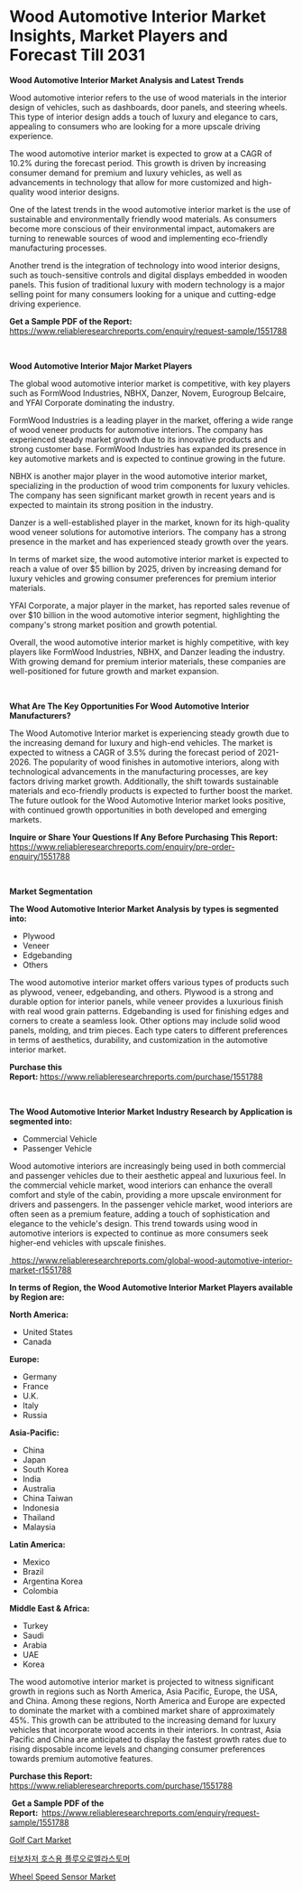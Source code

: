 <p><h1>Wood Automotive Interior Market Insights, Market Players and Forecast Till 2031</h1></p><p><strong>Wood Automotive Interior Market Analysis and Latest Trends</strong></p>
<p><p>Wood automotive interior refers to the use of wood materials in the interior design of vehicles, such as dashboards, door panels, and steering wheels. This type of interior design adds a touch of luxury and elegance to cars, appealing to consumers who are looking for a more upscale driving experience.</p><p>The wood automotive interior market is expected to grow at a CAGR of 10.2% during the forecast period. This growth is driven by increasing consumer demand for premium and luxury vehicles, as well as advancements in technology that allow for more customized and high-quality wood interior designs.</p><p>One of the latest trends in the wood automotive interior market is the use of sustainable and environmentally friendly wood materials. As consumers become more conscious of their environmental impact, automakers are turning to renewable sources of wood and implementing eco-friendly manufacturing processes.</p><p>Another trend is the integration of technology into wood interior designs, such as touch-sensitive controls and digital displays embedded in wooden panels. This fusion of traditional luxury with modern technology is a major selling point for many consumers looking for a unique and cutting-edge driving experience.</p></p>
<p><strong>Get a Sample PDF of the Report:&nbsp;</strong> <a href="https://www.reliableresearchreports.com/enquiry/request-sample/1551788">https://www.reliableresearchreports.com/enquiry/request-sample/1551788</a></p>
<p>&nbsp;</p>
<p><strong>Wood Automotive Interior Major Market Players</strong></p>
<p><p>The global wood automotive interior market is competitive, with key players such as FormWood Industries, NBHX, Danzer, Novem, Eurogroup Belcaire, and YFAI Corporate dominating the industry.</p><p>FormWood Industries is a leading player in the market, offering a wide range of wood veneer products for automotive interiors. The company has experienced steady market growth due to its innovative products and strong customer base. FormWood Industries has expanded its presence in key automotive markets and is expected to continue growing in the future.</p><p>NBHX is another major player in the wood automotive interior market, specializing in the production of wood trim components for luxury vehicles. The company has seen significant market growth in recent years and is expected to maintain its strong position in the industry.</p><p>Danzer is a well-established player in the market, known for its high-quality wood veneer solutions for automotive interiors. The company has a strong presence in the market and has experienced steady growth over the years.</p><p>In terms of market size, the wood automotive interior market is expected to reach a value of over $5 billion by 2025, driven by increasing demand for luxury vehicles and growing consumer preferences for premium interior materials.</p><p>YFAI Corporate, a major player in the market, has reported sales revenue of over $10 billion in the wood automotive interior segment, highlighting the company's strong market position and growth potential.</p><p>Overall, the wood automotive interior market is highly competitive, with key players like FormWood Industries, NBHX, and Danzer leading the industry. With growing demand for premium interior materials, these companies are well-positioned for future growth and market expansion.</p></p>
<p>&nbsp;</p>
<p><strong>What Are The Key Opportunities For Wood Automotive Interior Manufacturers?</strong></p>
<p><p>The Wood Automotive Interior market is experiencing steady growth due to the increasing demand for luxury and high-end vehicles. The market is expected to witness a CAGR of 3.5% during the forecast period of 2021-2026. The popularity of wood finishes in automotive interiors, along with technological advancements in the manufacturing processes, are key factors driving market growth. Additionally, the shift towards sustainable materials and eco-friendly products is expected to further boost the market. The future outlook for the Wood Automotive Interior market looks positive, with continued growth opportunities in both developed and emerging markets.</p></p>
<p><strong>Inquire or Share Your Questions If Any Before Purchasing This Report:</strong> <a href="https://www.reliableresearchreports.com/enquiry/pre-order-enquiry/1551788">https://www.reliableresearchreports.com/enquiry/pre-order-enquiry/1551788</a></p>
<p>&nbsp;</p>
<p><strong>Market Segmentation</strong></p>
<p><strong>The Wood Automotive Interior Market Analysis by types is segmented into:</strong></p>
<p><ul><li>Plywood</li><li>Veneer</li><li>Edgebanding</li><li>Others</li></ul></p>
<p><p>The wood automotive interior market offers various types of products such as plywood, veneer, edgebanding, and others. Plywood is a strong and durable option for interior panels, while veneer provides a luxurious finish with real wood grain patterns. Edgebanding is used for finishing edges and corners to create a seamless look. Other options may include solid wood panels, molding, and trim pieces. Each type caters to different preferences in terms of aesthetics, durability, and customization in the automotive interior market.</p></p>
<p><strong>Purchase this Report:&nbsp;</strong><a href="https://www.reliableresearchreports.com/purchase/1551788">https://www.reliableresearchreports.com/purchase/1551788</a></p>
<p>&nbsp;</p>
<p><strong>The Wood Automotive Interior Market Industry Research by Application is segmented into:</strong></p>
<p><ul><li>Commercial Vehicle</li><li>Passenger Vehicle</li></ul></p>
<p><p>Wood automotive interiors are increasingly being used in both commercial and passenger vehicles due to their aesthetic appeal and luxurious feel. In the commercial vehicle market, wood interiors can enhance the overall comfort and style of the cabin, providing a more upscale environment for drivers and passengers. In the passenger vehicle market, wood interiors are often seen as a premium feature, adding a touch of sophistication and elegance to the vehicle's design. This trend towards using wood in automotive interiors is expected to continue as more consumers seek higher-end vehicles with upscale finishes.</p></p>
<p><a href="https://www.reliableresearchreports.com/global-wood-automotive-interior-market-r1551788">&nbsp;https://www.reliableresearchreports.com/global-wood-automotive-interior-market-r1551788</a></p>
<p><strong>In terms of Region, the Wood Automotive Interior Market Players available by Region are:</strong></p>
<p>
    <p> <strong> North America: </strong>
        <ul>
            <li>United States</li>
            <li>Canada</li>
        </ul>
        </p> 
    <p> <strong> Europe: </strong>
        <ul>
            <li>Germany</li>
            <li>France</li>
            <li>U.K.</li>
            <li>Italy</li>
            <li>Russia</li>
        </ul>
        </p> 
    <p> <strong> Asia-Pacific: </strong>
        <ul>
            <li>China</li>
            <li>Japan</li>
            <li>South Korea</li>
            <li>India</li>
            <li>Australia</li>
            <li>China Taiwan</li>
            <li>Indonesia</li>
            <li>Thailand</li>
            <li>Malaysia</li>
        </ul>
        </p> 
    <p> <strong> Latin America: </strong>
        <ul>
            <li>Mexico</li>
            <li>Brazil</li>
            <li>Argentina Korea</li>
            <li>Colombia</li>
        </ul>
        </p> 
    <p> <strong> Middle East & Africa: </strong>
        <ul>
            <li>Turkey</li>
            <li>Saudi</li>
            <li>Arabia</li>
            <li>UAE</li>
            <li>Korea</li>
        </ul>
    </p>
    </p>
<p><p>The wood automotive interior market is projected to witness significant growth in regions such as North America, Asia Pacific, Europe, the USA, and China. Among these regions, North America and Europe are expected to dominate the market with a combined market share of approximately 45%. This growth can be attributed to the increasing demand for luxury vehicles that incorporate wood accents in their interiors. In contrast, Asia Pacific and China are anticipated to display the fastest growth rates due to rising disposable income levels and changing consumer preferences towards premium automotive features.</p></p>
<p><strong>Purchase this Report: </strong><a href="https://www.reliableresearchreports.com/purchase/1551788">https://www.reliableresearchreports.com/purchase/1551788</a></p>
<p>&nbsp;<strong>Get a Sample PDF of the Report:&nbsp;&nbsp;</strong><a href="https://www.reliableresearchreports.com/enquiry/request-sample/1551788">https://www.reliableresearchreports.com/enquiry/request-sample/1551788</a></p>
<p><strong></strong></p>
<p><p><a href="https://github.com/gikababa4/Market-Research-Report-List-1/blob/main/golf-cart-market.md">Golf Cart Market</a></p><p><a href="https://github.com/vss5505pa7z1p/Market-Research-Report-List-2/blob/main/5341012114635.md">터보차저 호스용 플루오로엘라스토머</a></p><p><a href="https://github.com/mabutironaldo/Market-Research-Report-List-5/blob/main/wheel-speed-sensor-market.md">Wheel Speed Sensor Market</a></p></p>